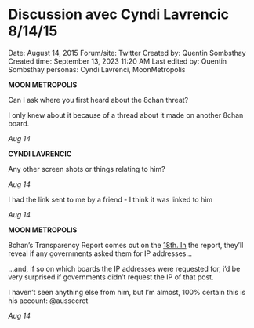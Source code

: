 # Discussion avec Cyndi Lavrencic 8/14/15

Date: August 14, 2015
Forum/site: Twitter
Created by: Quentin Sombsthay
Created time: September 13, 2023 11:20 AM
Last edited by: Quentin Sombsthay
personas: Cyndi Lavrenci, MoonMetropolis

**MOON METROPOLIS**

Can I ask where you first heard about the 8chan threat?

I only knew about it because of a thread about it made on another 8chan board.

*Aug 14*

**CYNDI LAVRENCIC**

Any other screen shots or things relating to him?

*Aug 14*

I had the link sent to me by a friend - I think it was linked to him

*Aug 14*

**MOON METROPOLIS**

8chan’s Transparency Report comes out on the [18th. In](http://18th.In) the report, they’ll reveal if any governments asked them for IP addresses…

…and, if so on which boards the IP addresses were requested for, i’d be very surprised if governments didn’t request the IP of that post.

I haven’t seen anything else from him, but I’m almost, 100% certain this is his account: @aussecret

*Aug 14*
